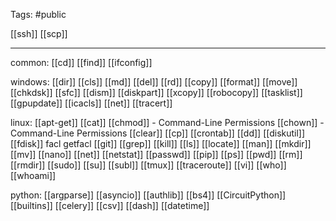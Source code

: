 Tags: #public 

[[ssh]]
[[scp]]

--- 
common:
[[cd]]
[[find]]
[[ifconfig]]

windows:
[[dir]]
[[cls]]
[[md]]
[[del]]
[[rd]]
[[copy]]
[[format]]
[[move]]
[[chkdsk]]
[[sfc]]
[[dism]]
[[diskpart]]
[[xcopy]]
[[robocopy]]
[[tasklist]]
[[gpupdate]]
[[icacls]]
[[net]]
[[tracert]]

linux:
[[apt-get]]
[[cat]]
[[chmod]] - Command-Line Permissions
[[chown]] - Command-Line Permissions
[[clear]]
[[cp]]
[[crontab]]
[[dd]]
[[diskutil]]
[[fdisk]]
facl getfacl
[[git]]
[[grep]]
[[kill]]
[[ls]]
[[locate]]
[[man]]
[[mkdir]]
[[mv]]
[[nano]]
[[net]]
[[netstat]]
[[passwd]]
[[pip]]
[[ps]]
[[pwd]]
[[rm]]
[[rmdir]]
[[sudo]]
[[su]]
[[subl]]
[[tmux]]
[[traceroute]]
[[vi]]
[[who]]
[[whoami]]



python:
[[argparse]]
[[asyncio]]
[[authlib]]
[[bs4]]
[[CircuitPython]]
[[builtins]]
[[celery]]
[[csv]]
[[dash]]
[[datetime]]
